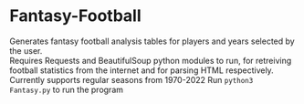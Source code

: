 # Fantasy-Football
Generates fantasy football analysis tables for players and years selected by the user.  
Requires Requests and BeautifulSoup python modules to run, for retreiving football statistics from the internet and for parsing HTML respectively.
Currently supports regular seasons from 1970-2022
Run `python3 Fantasy.py` to run the program

